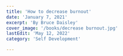 ```yaml
---
title: 'How to decrease burnout'
date: 'January 7, 2021'
excerpt: 'By Bruce Daisley'
cover_image: '/books/decrease burnout.jpg'
lastEdit: 'May 12, 2022'
category: 'Self Development'

---
```


